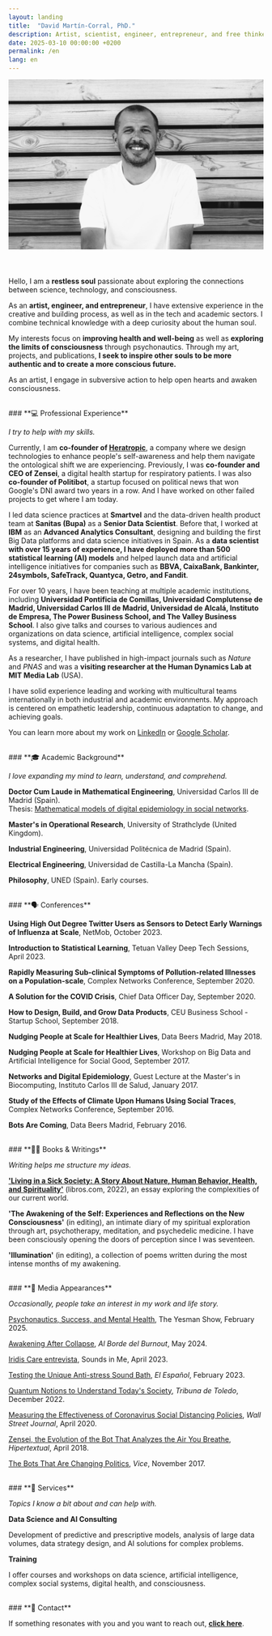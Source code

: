 ```yaml
---
layout: landing  
title:  "David Martín-Corral, PhD."  
description: Artist, scientist, engineer, entrepreneur, and free thinker.  
date: 2025-03-10 00:00:00 +0200  
permalink: /en  
lang: en
---
```


![David Martín-Corral](/assets/img/David.jpg)  
<br>  
<br>
Hello, I am a **restless soul** passionate about exploring the connections between science, technology, and consciousness.  

As an **artist, engineer, and entrepreneur**, I have extensive experience in the creative and building process, as well as in the tech and academic sectors. I combine technical knowledge with a deep curiosity about the human soul.  

My interests focus on **improving health and well-being** as well as **exploring the limits of consciousness** through psychonautics. Through my art, projects, and publications, **I seek to inspire other souls to be more authentic and to create a more conscious future.**  

As an artist, I engage in subversive action to help open hearts and awaken consciousness.  

<br>  
### **💻 Professional Experience**  

_I try to help with my skills._  

Currently, I am **co-founder of [Heratropic](https://heratropic.com)**, a company where we design technologies to enhance people's self-awareness and help them navigate the ontological shift we are experiencing. Previously, I was **co-founder and CEO of Zensei**, a digital health startup for respiratory patients. I was also **co-founder of Politibot**, a startup focused on political news that won Google's DNI award two years in a row. And I have worked on other failed projects to get where I am today.  

I led data science practices at **Smartvel** and the data-driven health product team at **Sanitas (Bupa)** as a **Senior Data Scientist**. Before that, I worked at **IBM** as an **Advanced Analytics Consultant**, designing and building the first Big Data platforms and data science initiatives in Spain. As a **data scientist with over 15 years of experience, I have deployed more than 500 statistical learning (AI) models** and helped launch data and artificial intelligence initiatives for companies such as **BBVA, CaixaBank, Bankinter, 24symbols, SafeTrack, Quantyca, Getro, and Fandit**.  

For over 10 years, I have been teaching at multiple academic institutions, including **Universidad Pontificia de Comillas, Universidad Complutense de Madrid, Universidad Carlos III de Madrid, Universidad de Alcalá, Instituto de Empresa, The Power Business School, and The Valley Business School**. I also give talks and courses to various audiences and organizations on data science, artificial intelligence, complex social systems, and digital health.  

As a researcher, I have published in high-impact journals such as *Nature* and *PNAS* and was a **visiting researcher at the Human Dynamics Lab at MIT Media Lab** (USA).  

I have solid experience leading and working with multicultural teams internationally in both industrial and academic environments. My approach is centered on empathetic leadership, continuous adaptation to change, and achieving goals.  

You can learn more about my work on [LinkedIn](https://www.linkedin.com/in/davidmartincorralcalvo/) or [Google Scholar](https://scholar.google.com/citations?user=iQ2rQNkAAAAJ&hl=en).  

<br>  
### **🎓 Academic Background**  

_I love expanding my mind to learn, understand, and comprehend._  

**Doctor Cum Laude in Mathematical Engineering**, Universidad Carlos III de Madrid (Spain).  
Thesis: [Mathematical models of digital epidemiology in social networks](https://e-archivo.uc3m.es/bitstream/10016/40023/1/tesis_david_martin-corral_calvo_2023.pdf).  

**Master's in Operational Research**, University of Strathclyde (United Kingdom).  

**Industrial Engineering**, Universidad Politécnica de Madrid (Spain).  

**Electrical Engineering**, Universidad de Castilla-La Mancha (Spain).  

**Philosophy**, UNED (Spain). Early courses.  

<br>  
### **🗣 Conferences**  

**Using High Out Degree Twitter Users as Sensors to Detect Early Warnings of Influenza at Scale**, NetMob, October 2023.  

**Introduction to Statistical Learning**, Tetuan Valley Deep Tech Sessions, April 2023.  

**Rapidly Measuring Sub-clinical Symptoms of Pollution-related Illnesses on a Population-scale**, Complex Networks Conference, September 2020.  

**A Solution for the COVID Crisis**, Chief Data Officer Day, September 2020.  

**How to Design, Build, and Grow Data Products**, CEU Business School - Startup School, September 2018.  

**Nudging People at Scale for Healthier Lives**, Data Beers Madrid, May 2018.  

**Nudging People at Scale for Healthier Lives**, Workshop on Big Data and Artificial Intelligence for Social Good, September 2017.  

**Networks and Digital Epidemiology**, Guest Lecture at the Master's in Biocomputing, Instituto Carlos III de Salud, January 2017.  

**Study of the Effects of Climate Upon Humans Using Social Traces**, Complex Networks Conference, September 2016.  

**Bots Are Coming**, Data Beers Madrid, February 2016.  

<br>  
### **✍🏻 Books & Writings**  

_Writing helps me structure my ideas._  

**['Living in a Sick Society: A Story About Nature, Human Behavior, Health, and Spirituality'](https://libros.com/comprar/covid-19-viviendo-en-una-sociedad-enferma/)** (libros.com, 2022), an essay exploring the complexities of our current world.  

**'The Awakening of the Self: Experiences and Reflections on the New Consciousness'** (in editing), an intimate diary of my spiritual exploration through art, psychotherapy, meditation, and psychedelic medicine. I have been consciously opening the doors of perception since I was seventeen.  

**'Illumination'** (in editing), a collection of poems written during the most intense months of my awakening.  

<br>  
### **📸 Media Appearances**  

_Occasionally, people take an interest in my work and life story._  

[Psychonautics, Success, and Mental Health](https://youtu.be/l0dP8kqiLdU?si=0v06EaFzTnf996XA), The Yesman Show, February 2025.  

[Awakening After Collapse](https://open.spotify.com/episode/59KAv9UTAkd5BQsDvl56ww), *Al Borde del Burnout*, May 2024.  

[Iridis Care entrevista](https://www.youtube.com/watch?v=JQZHcUwBMpc), Sounds in Me, April 2023.

[Testing the Unique Anti-stress Sound Bath](https://www.elespanol.com/eldigitalcastillalamancha/vivir/20230207/probamos-sonido-antiestres-disponible-toledo-unico-mundo/738676466_0.html), *El Español*, February 2023.  

[Quantum Notions to Understand Today's Society](https://www.latribunadetoledo.es/Noticia/Z4F631007-E3B7-2503-D2EEC6ECB263F23F/202212/Nociones-cuanticas-para-entender-a-la-sociedad-actual), *Tribuna de Toledo*, December 2022.  

[Measuring the Effectiveness of Coronavirus Social Distancing Policies](https://www.wsj.com/articles/measuring-the-effectiveness-of-coronavirus-social-distancing-policies-01586547592), *Wall Street Journal*, April 2020.  

[Zensei, the Evolution of the Bot That Analyzes the Air You Breathe](https://hipertextual.com/2018/04/zensei-app-ambiente), *Hipertextual*, April 2018.  

[The Bots That Are Changing Politics](https://www.vice.com/en/article/mb37k4/twitter-facebook-google-bots-misinformation-changing-politics), *Vice*, November 2017.  

<br>  
### **🤝 Services**  

_Topics I know a bit about and can help with._  

**Data Science and AI Consulting**  

Development of predictive and prescriptive models, analysis of large data volumes, data strategy design, and AI solutions for complex problems.  

**Training**  

I offer courses and workshops on data science, artificial intelligence, complex social systems, digital health, and consciousness.  

<br>  
### **💬 Contact**  

If something resonates with you and you want to reach out, [**click here**](mailto:dmartincc84@gmail.com).  

<br>  
<br>